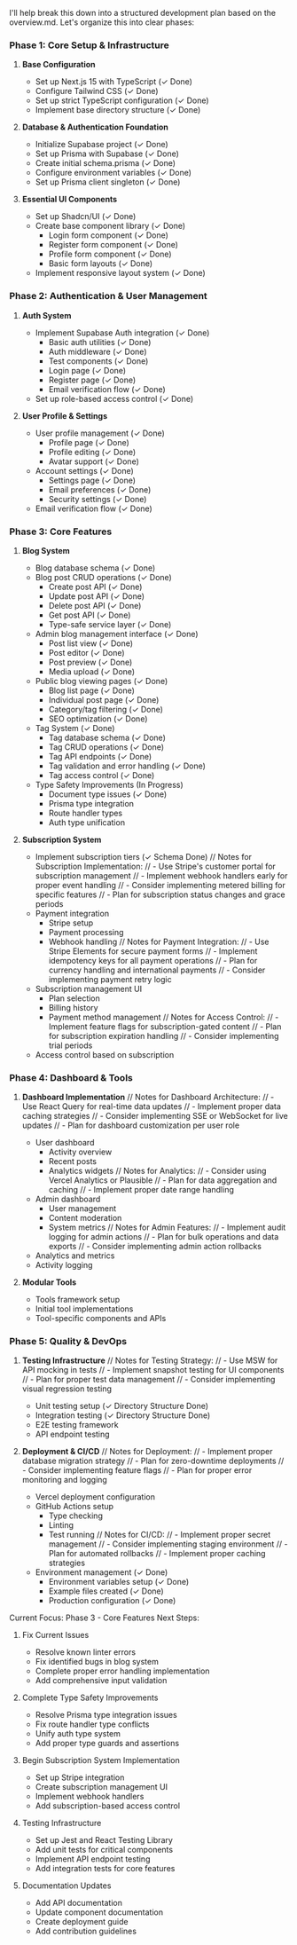 I'll help break this down into a structured development plan based on the overview.md. Let's organize this into clear phases:

### Phase 1: Core Setup & Infrastructure
1. **Base Configuration**
   - Set up Next.js 15 with TypeScript (✓ Done)
   - Configure Tailwind CSS (✓ Done)
   - Set up strict TypeScript configuration (✓ Done)
   - Implement base directory structure (✓ Done)

2. **Database & Authentication Foundation**
   - Initialize Supabase project (✓ Done)
   - Set up Prisma with Supabase (✓ Done)
   - Create initial schema.prisma (✓ Done)
   - Configure environment variables (✓ Done)
   - Set up Prisma client singleton (✓ Done)

3. **Essential UI Components**
   - Set up Shadcn/UI (✓ Done)
   - Create base component library (✓ Done)
     - Login form component (✓ Done)
     - Register form component (✓ Done)
     - Profile form component (✓ Done)
     - Basic form layouts (✓ Done)
   - Implement responsive layout system (✓ Done)

### Phase 2: Authentication & User Management
1. **Auth System**
   - Implement Supabase Auth integration (✓ Done)
     - Basic auth utilities (✓ Done)
     - Auth middleware (✓ Done)
     - Test components (✓ Done)
     - Login page (✓ Done)
     - Register page (✓ Done)
     - Email verification flow (✓ Done)
   - Set up role-based access control (✓ Done)

2. **User Profile & Settings**
   - User profile management (✓ Done)
     - Profile page (✓ Done)
     - Profile editing (✓ Done)
     - Avatar support (✓ Done)
   - Account settings (✓ Done)
     - Settings page (✓ Done)
     - Email preferences (✓ Done)
     - Security settings (✓ Done)
   - Email verification flow (✓ Done)

### Phase 3: Core Features
1. **Blog System**
   - Blog database schema (✓ Done)
   - Blog post CRUD operations (✓ Done)
     - Create post API (✓ Done)
     - Update post API (✓ Done)
     - Delete post API (✓ Done)
     - Get post API (✓ Done)
     - Type-safe service layer (✓ Done)
   - Admin blog management interface (✓ Done)
     - Post list view (✓ Done)
     - Post editor (✓ Done)
     - Post preview (✓ Done)
     - Media upload (✓ Done)
   - Public blog viewing pages (✓ Done)
     - Blog list page (✓ Done)
     - Individual post page (✓ Done)
     - Category/tag filtering (✓ Done)
     - SEO optimization (✓ Done)
   - Tag System (✓ Done)
     - Tag database schema (✓ Done)
     - Tag CRUD operations (✓ Done)
     - Tag API endpoints (✓ Done)
     - Tag validation and error handling (✓ Done)
     - Tag access control (✓ Done)
   - Type Safety Improvements (In Progress)
     - Document type issues (✓ Done)
     - Prisma type integration
     - Route handler types
     - Auth type unification

2. **Subscription System**
   - Implement subscription tiers (✓ Schema Done)
   // Notes for Subscription Implementation:
   // - Use Stripe's customer portal for subscription management
   // - Implement webhook handlers early for proper event handling
   // - Consider implementing metered billing for specific features
   // - Plan for subscription status changes and grace periods
   - Payment integration
     - Stripe setup
     - Payment processing
     - Webhook handling
   // Notes for Payment Integration:
   // - Use Stripe Elements for secure payment forms
   // - Implement idempotency keys for all payment operations
   // - Plan for currency handling and international payments
   // - Consider implementing payment retry logic
   - Subscription management UI
     - Plan selection
     - Billing history
     - Payment method management
   // Notes for Access Control:
   // - Implement feature flags for subscription-gated content
   // - Plan for subscription expiration handling
   // - Consider implementing trial periods
   - Access control based on subscription

### Phase 4: Dashboard & Tools
1. **Dashboard Implementation**
   // Notes for Dashboard Architecture:
   // - Use React Query for real-time data updates
   // - Implement proper data caching strategies
   // - Consider implementing SSE or WebSocket for live updates
   // - Plan for dashboard customization per user role
   - User dashboard
     - Activity overview
     - Recent posts
     - Analytics widgets
   // Notes for Analytics:
   // - Consider using Vercel Analytics or Plausible
   // - Plan for data aggregation and caching
   // - Implement proper date range handling
   - Admin dashboard
     - User management
     - Content moderation
     - System metrics
   // Notes for Admin Features:
   // - Implement audit logging for admin actions
   // - Plan for bulk operations and data exports
   // - Consider implementing admin action rollbacks
   - Analytics and metrics
   - Activity logging

2. **Modular Tools**
   - Tools framework setup
   - Initial tool implementations
   - Tool-specific components and APIs

### Phase 5: Quality & DevOps
1. **Testing Infrastructure**
   // Notes for Testing Strategy:
   // - Use MSW for API mocking in tests
   // - Implement snapshot testing for UI components
   // - Plan for proper test data management
   // - Consider implementing visual regression testing
   - Unit testing setup (✓ Directory Structure Done)
   - Integration testing (✓ Directory Structure Done)
   - E2E testing framework
   - API endpoint testing

2. **Deployment & CI/CD**
   // Notes for Deployment:
   // - Implement proper database migration strategy
   // - Plan for zero-downtime deployments
   // - Consider implementing feature flags
   // - Plan for proper error monitoring and logging
   - Vercel deployment configuration
   - GitHub Actions setup
     - Type checking
     - Linting
     - Test running
   // Notes for CI/CD:
   // - Implement proper secret management
   // - Consider implementing staging environment
   // - Plan for automated rollbacks
   // - Implement proper caching strategies
   - Environment management (✓ Done)
     - Environment variables setup (✓ Done)
     - Example files created (✓ Done)
     - Production configuration (✓ Done)

Current Focus: Phase 3 - Core Features
Next Steps: 
1. Fix Current Issues
   - Resolve known linter errors
   - Fix identified bugs in blog system
   - Complete proper error handling implementation
   - Add comprehensive input validation

2. Complete Type Safety Improvements
   - Resolve Prisma type integration issues
   - Fix route handler type conflicts
   - Unify auth type system
   - Add proper type guards and assertions

3. Begin Subscription System Implementation
   - Set up Stripe integration
   - Create subscription management UI
   - Implement webhook handlers
   - Add subscription-based access control

4. Testing Infrastructure
   - Set up Jest and React Testing Library
   - Add unit tests for critical components
   - Implement API endpoint testing
   - Add integration tests for core features

5. Documentation Updates
   - Add API documentation
   - Update component documentation
   - Create deployment guide
   - Add contribution guidelines
